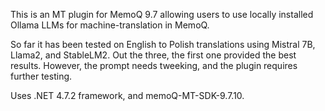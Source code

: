 This is an MT plugin for MemoQ 9.7 allowing users to use locally installed Ollama LLMs for machine-translation in MemoQ.

So far it has been tested on English to Polish translations using Mistral 7B, Llama2, and StableLM2. Out the three, the first one provided the best results. However, the prompt needs tweeking, and the plugin requires further testing.

Uses .NET 4.7.2 framework, and memoQ-MT-SDK-9.7.10.
